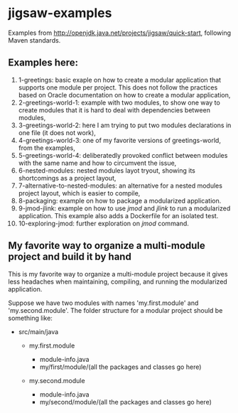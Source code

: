 # jigsaw-examples

Examples from http://openjdk.java.net/projects/jigsaw/quick-start, following Maven standards.

## Examples here:

1. 1-greetings: basic exaple on how to create a modular application that supports one module per project. This does not follow the practices based on Oracle documentation on how to create a modular application,
2. 2-greetings-world-1: example with two modules, to show one way to create modules that it is hard to deal with dependencies between modules,
3. 3-greetings-world-2: here I am trying to put two modules declarations in one file (it does not work),
4. 4-greetings-world-3: one of my favorite versions of greetings-world, from the examples,
5. 5-greetings-world-4: deliberatedly provoked conflict between modules with the same name and how to circumvent the issue,
6. 6-nested-modules: nested modules layot tryout, showing its shortcomings as a project layout,
7. 7-alternative-to-nested-modules: an alternative for a nested modules project layout, which is easier to compile,
8. 8-packaging: example on how to package a modularized application.
9. 9-jmod-jlink: example on how to use *jmod* and *jlink* to run a modularized application. This example also adds a Dockerfile for an isolated test.
10. 10-exploring-jmod: further exploration on *jmod* command.

## My favorite way to organize a multi-module project and build it by hand

This is my favorite way to organize a multi-module project because it gives
less headaches when maintaining, compiling, and running the
modularized application.

Suppose we have two modules with names 'my.first.module' and 'my.second.module'.
The folder structure for a modular project should be something like:

* src/main/java

    * my.first.module

        * module-info.java
        * my/first/module/(all the packages and classes go here)

    * my.second.module

        * module-info.java
        * my/second/module/(all the packages and classes go here)
